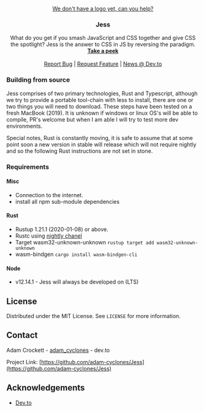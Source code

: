 <!-- PROJECT LOGO -->
<br />
<p align="center">
  <a href="https://github.com/adam-cyclones/Jess">
    We don't have a logo yet, can you help?
  </a>

  <h3 align="center">Jess</h3>

  <p align="center">
    What do you get if you smash JavaScript and CSS together and give CSS the spotlight? Jess is the answer to CSS in JS by reversing the paradigm.
    <br />
    <a href="https://github.com/adam-cyclones/Jess/blob/master/samples/simple.jss"><strong>Take a peek</strong></a>
    <br />
    <br />
    <a href="https://github.com/adam-cyclones/Jess/issues">Report Bug</a>
    |
    <a href="https://github.com/adam-cyclones/Jess/issues">Request Feature</a>
    |
    <a href="https://dev.to/adam_cyclones/jess-language-design-2mag">News @ Dev.to</a>
  </p>
</p>


### Building from source
Jess comprises of two primary technologies, Rust and Typescript, although we try to provide a portable tool-chain with less to install, there are one or two things you will need to download. These steps have been tested on a fresh MacBook (2019). It is unknown if windows or linux OS's will be able to compile, PR's welcome but when I am able I will try to test more dev environments.

Special notes, Rust is constantly moving, it is safe to assume that at some point soon a new version in stable will release which will not require nightly and so the following Rust instructions are not set in stone.

### Requirements

#### Misc
- Connection to the internet.
- install all npm sub-module dependencies

#### Rust
- Rustup 1.21.1 (2020-01-08) or above.
- Rustc using [nightly chanel](https://www.oreilly.com/library/view/rust-programming-by/9781788390637/e07dc768-de29-482e-804b-0274b4bef418.xhtml "O'reilly article about installing the rust nightly channel")
- Target wasm32-unknown-unknown `rustup target add wasm32-unknown-unknown`
- wasm-bindgen `cargo install wasm-bindgen-cli`

#### Node
- v12.14.1 - Jess will always be developed on (LTS)

<!-- LICENSE -->
## License

Distributed under the MIT License. See `LICENSE` for more information.

<!-- CONTACT -->
## Contact

Adam Crockett - [adam_cyclones](https://dev.to/adam_cyclones) - dev.to

Project Link: [https://github.com/adam-cyclones/Jess](https://github.com/adam-cyclones/Jess)



<!-- ACKNOWLEDGEMENTS -->
## Acknowledgements
* [Dev.to](https://dev.to/)